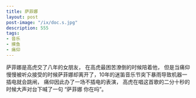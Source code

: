 ```yaml
---
title: 萨菲娜
layout: post
post-image: "/ix/doc.s.jpg"
description: 555
tags: 
- 音乐
- 摸鱼
- 痛仰
---
```


萨菲娜是高虎交了八年的女朋友，
在高虎最困苦潦倒的时候陪着他，
但是当痛仰慢慢被听众接受的时候萨菲娜却离开了，10年的迷笛音乐节突下暴雨导致机器一插电就会跳闸，
痛仰因此办了一场不插电的表演，
高虎在唱这首歌的二分十秒的时候大声对台下喊了一句
“萨菲娜 你在吗”。

